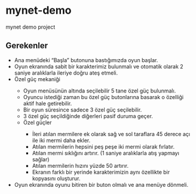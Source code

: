 # mynet-demo
mynet demo project
<h2>Gerekenler</h2>
<ul>
    <li>Ana menüdeki “Başla” butonuna bastığımızda oyun başlar.</li>
    <li>Oyun ekranında sabit bir karakterimiz bulunmalı ve otomatik olarak 2 saniye aralıklarla ileriye doğru ateş
        etmeli.</li>
    <li>Özel güç mekaniği</li>
    <ul>
        <li>Oyun menüsünün altında seçilebilir 5 tane özel güç bulunmalı.</li>
        <li>Oyuncu istediği zaman bu özel güç butonlarına basarak o özelliği aktif hale getirebilir.</li>
        <li>Bir oyun süresince sadece 3 özel güç seçilebilir.</li>
        <li>3 özel güç seçildiğinde diğerleri pasif duruma geçer.</li>
        <li>Özel güçler</li>
        <ul>
            <li>İleri atılan mermilere ek olarak sağ ve sol taraflara 45 derece açı ile iki mermi daha ekler.</li>
            <li>Atılan mermilerin hepsini peş peşe iki mermi olarak fırlatır.</li>
            <li>Atılan mermi sıklığını artırır. (1 saniye aralıklarla atış yapmayı sağlar)</li>
            <li>Atılan mermilerin hızını yüzde 50 artırır.</li>
            <li>Ekranın farklı bir yerinde karakterimizin aynı özellikte bir kopyasını oluşturur.</li>
        </ul>
    </ul>
    <li>Oyun ekranında oyunu bitiren bir buton olmalı ve ana menüye dönmeli.</li>
</ul>

